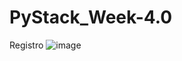 # PyStack_Week-4.0
Registro
![image](https://user-images.githubusercontent.com/105940525/177956723-3388e16e-dbfb-4307-aa43-1cd08e9ee5d4.png)
